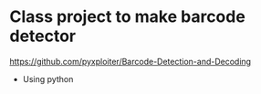 # Class project to make barcode detector

https://github.com/pyxploiter/Barcode-Detection-and-Decoding

* Using python
